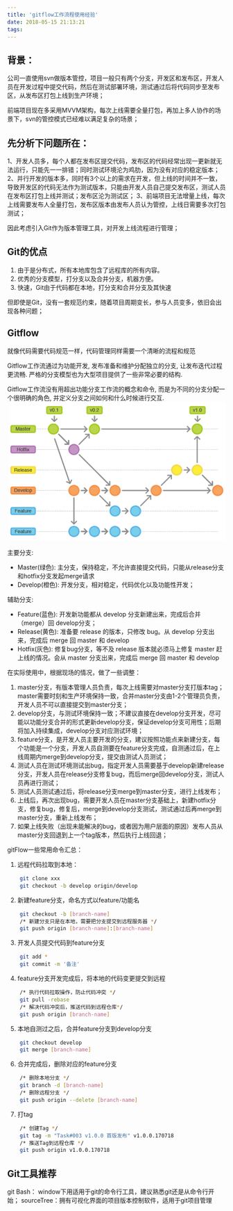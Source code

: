 ```yaml
---
title: 'gitflow工作流程使用经验'
date: 2018-05-15 21:13:21
tags:
---
```

背景：
---
公司一直使用svn做版本管控，项目一般只有两个分支，开发区和发布区，开发人员在开发过程中提交代码，然后在测试部署环境，测试通过后将代码同步至发布区，从发布区打包上线到生产环境；

前端项目现在多采用MVVM架构，每次上线需要全量打包，再加上多人协作的场景下，svn的管控模式已经难以满足复杂的场景；

先分析下问题所在：
---
1、开发人员多，每个人都在发布区提交代码，发布区的代码经常出现一更新就无法运行，只能先一一排错；同时测试环境沦为鸡肋，因为没有对应的稳定版本；
2、并行开发的版本多，同时有3个以上的需求在开发，但上线的时间并不一致，导致开发区的代码无法作为测试版本，只能由开发人员自己提交发布区，测试人员在发布区打包上线并测试；发布区沦为测试区；
3、前端项目无法增量上线，每次上线需要发布人全量打包，发布区版本由发布人员认为管控，上线日需要多次打包测试；

因此考虑引入Git作为版本管理工具，对开发上线流程进行管理；

Git的优点
---
1. 由于是分布式，所有本地库包含了远程库的所有内容。
2. 优秀的分支模型，打分支以及合并分支，机器方便。
3. 快速，Git由于代码都在本地，打分支和合并分支及其快速

但即使是Git，没有一套规范约束，随着项目周期变长，参与人员变多，依旧会出现各种问题；

Gitflow
---
就像代码需要代码规范一样，代码管理同样需要一个清晰的流程和规范

Gitflow工作流通过为功能开发, 发布准备和维护分配独立的分支, 让发布迭代过程更流畅. 严格的分支模型也为大型项目提供了一些非常必要的结构. 

Gitflow工作流没有用超出功能分支工作流的概念和命令, 而是为不同的分支分配一个很明确的角色, 并定义分支之间如何和什么时候进行交互.
![avatar](gitflow工作流程使用经验/gitflow.png)

主要分支:
* Master(绿色): 主分支，保持稳定，不允许直接提交代码，只能从release分支和hotfix分支发起merge请求
* Develop(橙色): 开发分支，相对稳定，代码优化以及功能性开发；

辅助分支:
* Feature(蓝色): 开发新功能都从 develop 分支新建出来，完成后合并（merge）回 develop分支；
* Release(黄色): 准备要 release 的版本，只修改 bug。从 develop 分支出来，完成后 merge 回 master 和 develop
* Hotfix(灰色): 修复bug分支，等不及 release 版本就必须马上修复 master 赶上线的情况。会从 master 分支出来，完成后 merge 回 master 和 develop

在实际使用中，根据现场的情况，做了一些调整：
1. master分支，有版本管理人员负责，每次上线需要对master分支打版本tag；master需要时刻和生产环境保持一致，合并master分支由1-2个管理员负责，开发人员不可以直接提交到master分支；
2. develop分支，与测试环境保持一致；不建议直接在develop分支开发，尽可能以功能分支合并的形式更新develop分支，保证develop分支可用性；后期将加入持续集成，develop分支对应测试环境；
3. feature分支，是开发人员主要开发的分支，建议按照功能点来新建分支，每个功能是一个分支，开发人员自测要在feature分支完成，自测通过后，在上线周期内merge到develop分支，提交由测试人员测试；
4. 测试人员在测试环境测试出bug，指定开发人员需要基于develop新建release分支，开发人员在release分支修复bug，而后merge回develop分支，测试人员再进行测试；
5. 测试人员测试通过后，将release分支merge到master分支，进行上线发布；
6. 上线后，再次出现bug，需要开发人员在master分支基础上，新建hotfix分支，修复bug，修复后，merge到develop分支测试，测试通过后再merge到master分支，重新上线发布；
7. 如果上线失败（出现未能解决的bug，或者因为用户层面的原因）发布人员从master分支回退到上一个tag版本，然后执行上线回退；

gitFlow一些常用命令汇总：
1. 远程代码拉取到本地：
```bash
    git clone xxx
    git checkout -b develop origin/develop
```
2. 新建feature分支，命名方式以feature/功能名
```bash
	git checkout -b [branch-name]
	/* 新建分支只是在本地，需要把分支提交到远程服务器 */
	git push origin [branch-name]:[branch-name] 
```
3. 开发人员提交代码到feature分支
```bash
	git add *
    git commit -m '备注'
```
4. feature分支开发完成后，将本地的代码变更提交到远程
```bash
    /* 执行代码拉取操作，防止代码冲突 */
	git pull -rebase
	/* 解决代码冲突后，推送代码到远程仓库*/
	git push origin [branch-name] 
```
5. 本地自测过之后，合并feature分支到develop分支
```bash
	git checkout develop
	git merge [branch-name]
```
6. 合并完成后，删除对应的feature分支
```bash
	/* 删除本地分支 */
	git branch -d [branch-name]  
	/* 删除远程分支 */
	git push origin --delete [branch-name]  
```
7. 打tag
```bash
	/* 创建Tag */
	git tag -m "Task#003 v1.0.0 首版发布" v1.0.0.170718
	/* 推送Tag到远程仓库 */
	git push origin v1.0.0.170718
```


Git工具推荐
---
git Bash：  window下用适用于git的命令行工具，建议熟悉git还是从命令行开始；
sourceTree：拥有可视化界面的项目版本控制软件，适用于git项目管理
